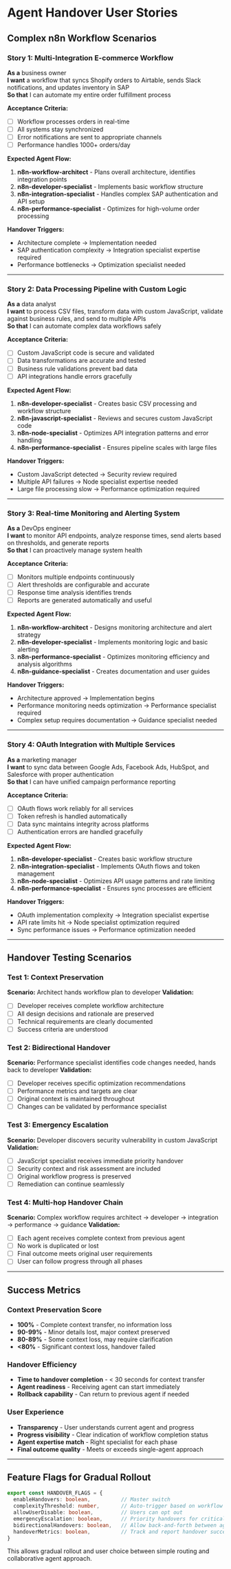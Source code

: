# Agent Handover User Stories
## Complex n8n Workflow Scenarios

### Story 1: Multi-Integration E-commerce Workflow
**As a** business owner  
**I want** a workflow that syncs Shopify orders to Airtable, sends Slack notifications, and updates inventory in SAP  
**So that** I can automate my entire order fulfillment process

**Acceptance Criteria:**
- [ ] Workflow processes orders in real-time
- [ ] All systems stay synchronized
- [ ] Error notifications are sent to appropriate channels
- [ ] Performance handles 1000+ orders/day

**Expected Agent Flow:**
1. **n8n-workflow-architect** - Plans overall architecture, identifies integration points
2. **n8n-developer-specialist** - Implements basic workflow structure
3. **n8n-integration-specialist** - Handles complex SAP authentication and API setup
4. **n8n-performance-specialist** - Optimizes for high-volume order processing

**Handover Triggers:**
- Architecture complete → Implementation needed
- SAP authentication complexity → Integration specialist expertise required
- Performance bottlenecks → Optimization specialist needed

---

### Story 2: Data Processing Pipeline with Custom Logic
**As a** data analyst  
**I want** to process CSV files, transform data with custom JavaScript, validate against business rules, and send to multiple APIs  
**So that** I can automate complex data workflows safely

**Acceptance Criteria:**
- [ ] Custom JavaScript code is secure and validated
- [ ] Data transformations are accurate and tested
- [ ] Business rule validations prevent bad data
- [ ] API integrations handle errors gracefully

**Expected Agent Flow:**
1. **n8n-developer-specialist** - Creates basic CSV processing and workflow structure
2. **n8n-javascript-specialist** - Reviews and secures custom JavaScript code
3. **n8n-node-specialist** - Optimizes API integration patterns and error handling
4. **n8n-performance-specialist** - Ensures pipeline scales with large files

**Handover Triggers:**
- Custom JavaScript detected → Security review required
- Multiple API failures → Node specialist expertise needed
- Large file processing slow → Performance optimization required

---

### Story 3: Real-time Monitoring and Alerting System
**As a** DevOps engineer  
**I want** to monitor API endpoints, analyze response times, send alerts based on thresholds, and generate reports  
**So that** I can proactively manage system health

**Acceptance Criteria:**
- [ ] Monitors multiple endpoints continuously
- [ ] Alert thresholds are configurable and accurate
- [ ] Response time analysis identifies trends
- [ ] Reports are generated automatically and useful

**Expected Agent Flow:**
1. **n8n-workflow-architect** - Designs monitoring architecture and alert strategy
2. **n8n-developer-specialist** - Implements monitoring logic and basic alerting
3. **n8n-performance-specialist** - Optimizes monitoring efficiency and analysis algorithms
4. **n8n-guidance-specialist** - Creates documentation and user guides

**Handover Triggers:**
- Architecture approved → Implementation begins
- Performance monitoring needs optimization → Performance specialist required
- Complex setup requires documentation → Guidance specialist needed

---

### Story 4: OAuth Integration with Multiple Services
**As a** marketing manager  
**I want** to sync data between Google Ads, Facebook Ads, HubSpot, and Salesforce with proper authentication  
**So that** I can have unified campaign performance reporting

**Acceptance Criteria:**
- [ ] OAuth flows work reliably for all services
- [ ] Token refresh is handled automatically
- [ ] Data sync maintains integrity across platforms
- [ ] Authentication errors are handled gracefully

**Expected Agent Flow:**
1. **n8n-developer-specialist** - Creates basic workflow structure
2. **n8n-integration-specialist** - Implements OAuth flows and token management
3. **n8n-node-specialist** - Optimizes API usage patterns and rate limiting
4. **n8n-performance-specialist** - Ensures sync processes are efficient

**Handover Triggers:**
- OAuth implementation complexity → Integration specialist expertise
- API rate limits hit → Node specialist optimization required
- Sync performance issues → Performance optimization needed

---

## Handover Testing Scenarios

### Test 1: Context Preservation
**Scenario:** Architect hands workflow plan to developer
**Validation:**
- [ ] Developer receives complete workflow architecture
- [ ] All design decisions and rationale are preserved
- [ ] Technical requirements are clearly documented
- [ ] Success criteria are understood

### Test 2: Bidirectional Handover  
**Scenario:** Performance specialist identifies code changes needed, hands back to developer
**Validation:**
- [ ] Developer receives specific optimization recommendations
- [ ] Performance metrics and targets are clear
- [ ] Original context is maintained throughout
- [ ] Changes can be validated by performance specialist

### Test 3: Emergency Escalation
**Scenario:** Developer discovers security vulnerability in custom JavaScript
**Validation:**
- [ ] JavaScript specialist receives immediate priority handover
- [ ] Security context and risk assessment are included
- [ ] Original workflow progress is preserved
- [ ] Remediation can continue seamlessly

### Test 4: Multi-hop Handover Chain
**Scenario:** Complex workflow requires architect → developer → integration → performance → guidance
**Validation:**
- [ ] Each agent receives complete context from previous agent
- [ ] No work is duplicated or lost
- [ ] Final outcome meets original user requirements
- [ ] User can follow progress through all phases

---

## Success Metrics

### Context Preservation Score
- **100%** - Complete context transfer, no information loss
- **90-99%** - Minor details lost, major context preserved
- **80-89%** - Some context loss, may require clarification
- **<80%** - Significant context loss, handover failed

### Handover Efficiency
- **Time to handover completion** - < 30 seconds for context transfer
- **Agent readiness** - Receiving agent can start immediately
- **Rollback capability** - Can return to previous agent if needed

### User Experience
- **Transparency** - User understands current agent and progress
- **Progress visibility** - Clear indication of workflow completion status
- **Agent expertise match** - Right specialist for each phase
- **Final outcome quality** - Meets or exceeds single-agent approach

---

## Feature Flags for Gradual Rollout

```typescript
export const HANDOVER_FLAGS = {
  enableHandovers: boolean,          // Master switch
  complexityThreshold: number,       // Auto-trigger based on workflow complexity
  allowUserDisable: boolean,         // Users can opt out
  emergencyEscalation: boolean,      // Priority handovers for critical issues
  bidirectionalHandovers: boolean,   // Allow back-and-forth between agents
  handoverMetrics: boolean,          // Track and report handover success
}
```

This allows gradual rollout and user choice between simple routing and collaborative agent approach.